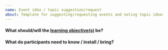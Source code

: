 ```yaml
---
name: Event idea / topic suggestion/request
about: Template for suggesting/requesting events and noting topic ideas.
---
```


<!--
Please add a descripitive title what this event will/should be about and fill out the following details.
If it is specific to a programming language, please add its name to the title.
If covering the same topic in different languages could fill more than 1 hour, please create one issue per language!
-->

#### What should/will the [learning objective(s)](http://teachtogether.tech/en/process/#s:process-objectives) be?


#### What do participants need to know / install / bring?

<!-- In order to be accepted as an event, each suggestion needs to:

- receive 3 or more [positive reactions](https://help.github.com/articles/about-conversations-on-github/#reacting-to-ideas-in-comments)
- be assigned to someone who will lead the event

Then, a PR can be started against the `_posts` folder to include a `YYYY-MM-DD-event-title.markdown` file to actually schedule event.
 -->
